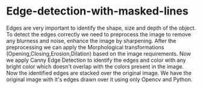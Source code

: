 # Edge-detection-with-masked-lines
Edges are very important to identify the shape, size and depth of the object.
To detect the edges correctly we need to preprocess the image to remove any blurness and noise, enhance the image by sharpening.
After the preprocessing we can apply the Morphological transformations (Opening,Closing,Erosion,Dilation) based on the image requirements.
Now we apply Canny Edge Detection to identify the edges and color with any bright color which doesn't overlap with the colors present in the image.
Now the identified edges are stacked over the original image.
We have the original image with it's edges drawn over it using only Opencv and Python.
